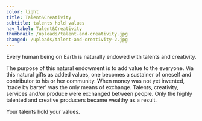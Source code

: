 ```yaml
---
color: light
title: Talent&Creativity
subtitle: talents hold values
nav_label: Talent&Creativity
thumbnail: /uploads/talent-and-creativity.jpg
changed: /uploads/talent-and-creativity-2.jpg
---
```

Every human being on Earth is naturally endowed with talents and creativity. 

The purpose of this natural endowment is to add value to the everyone. Via this natural gifts as added values, one becomes a sustainer of oneself and contributor to his or her community.
When money was not yet invented, 'trade by barter' was the only means of exchange. Talents, creativity, services and/or produce were exchanged between people. Only the highly talented and creative producers became wealthy as a result.

Your talents hold your values.